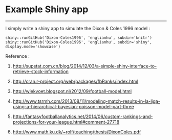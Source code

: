 # Example Shiny app
---------------------
I simply write a shiny app to simulate the Dixon & Coles 1996 model :

```{r}
shiny::runGitHub('Dixon-Coles1996', 'englianhu', subdir='knitr')
shiny::runGitHub('Dixon-Coles1996', 'englianhu', subdir='shiny', display.mode='showcase')
```

Reference :

1) http://supstat.com.cn/blog/2014/12/03/a-simple-shiny-interface-to-retrieve-stock-information

2) http://cran.r-project.org/web/packages/fbRanks/index.html

3) http://wiekvoet.blogspot.nl/2012/09/football-model.html

4) http://www.tsrmh.com/2013/08/11/modeling-match-results-in-la-liga-using-a-hierarchical-bayesian-poisson-model-part-three

5) http://fantasyfootballanalytics.net/2014/06/custom-rankings-and-projections-for-your-league.html#comment-27718

6) http://www.math.ku.dk/~rolf/teaching/thesis/DixonColes.pdf

